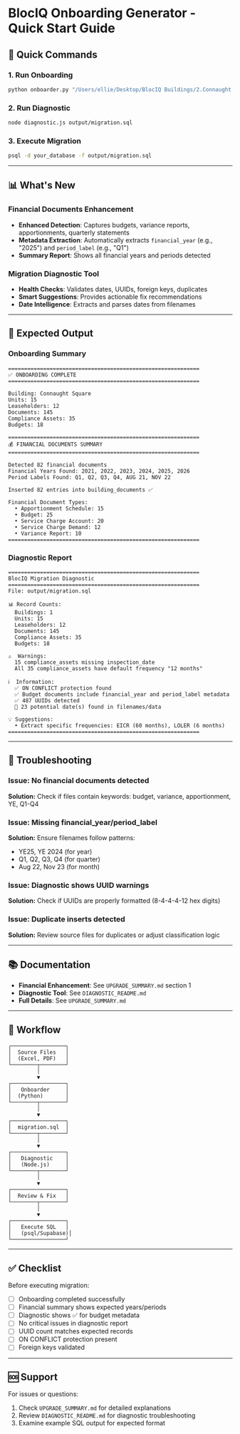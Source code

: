 # BlocIQ Onboarding Generator - Quick Start Guide

## 🚀 Quick Commands

### 1. Run Onboarding
```bash
python onboarder.py "/Users/ellie/Desktop/BlocIQ Buildings/2.Connaught Square/219.01 CONNAUGHT SQUARE/"
```

### 2. Run Diagnostic
```bash
node diagnostic.js output/migration.sql
```

### 3. Execute Migration
```bash
psql -d your_database -f output/migration.sql
```

---

## 📊 What's New

### Financial Documents Enhancement
- **Enhanced Detection**: Captures budgets, variance reports, apportionments, quarterly statements
- **Metadata Extraction**: Automatically extracts `financial_year` (e.g., "2025") and `period_label` (e.g., "Q1")
- **Summary Report**: Shows all financial years and periods detected

### Migration Diagnostic Tool
- **Health Checks**: Validates dates, UUIDs, foreign keys, duplicates
- **Smart Suggestions**: Provides actionable fix recommendations
- **Date Intelligence**: Extracts and parses dates from filenames

---

## 📝 Expected Output

### Onboarding Summary
```
============================================================
✅ ONBOARDING COMPLETE
============================================================

Building: Connaught Square
Units: 15
Leaseholders: 12
Documents: 145
Compliance Assets: 35
Budgets: 18

============================================================
💰 FINANCIAL DOCUMENTS SUMMARY
============================================================

Detected 82 financial documents
Financial Years Found: 2021, 2022, 2023, 2024, 2025, 2026
Period Labels Found: Q1, Q2, Q3, Q4, AUG 21, NOV 22

Inserted 82 entries into building_documents ✅

Financial Document Types:
  • Apportionment Schedule: 15
  • Budget: 25
  • Service Charge Account: 20
  • Service Charge Demand: 12
  • Variance Report: 10
============================================================
```

### Diagnostic Report
```
============================================================
BlocIQ Migration Diagnostic
============================================================
File: output/migration.sql

📊 Record Counts:
  Buildings: 1
  Units: 15
  Leaseholders: 12
  Documents: 145
  Compliance Assets: 35
  Budgets: 18

⚠️  Warnings:
  15 compliance_assets missing inspection_date
  All 35 compliance_assets have default frequency "12 months"

ℹ️  Information:
  ✅ ON CONFLICT protection found
  ✅ Budget documents include financial_year and period_label metadata
  ✅ 487 UUIDs detected
  📅 23 potential date(s) found in filenames/data

💡 Suggestions:
  • Extract specific frequencies: EICR (60 months), LOLER (6 months)
============================================================
```

---

## 🔧 Troubleshooting

### Issue: No financial documents detected
**Solution:** Check if files contain keywords: budget, variance, apportionment, YE, Q1-Q4

### Issue: Missing financial_year/period_label
**Solution:** Ensure filenames follow patterns:
- YE25, YE 2024 (for year)
- Q1, Q2, Q3, Q4 (for quarter)
- Aug 22, Nov 23 (for month)

### Issue: Diagnostic shows UUID warnings
**Solution:** Check if UUIDs are properly formatted (8-4-4-4-12 hex digits)

### Issue: Duplicate inserts detected
**Solution:** Review source files for duplicates or adjust classification logic

---

## 📚 Documentation

- **Financial Enhancement**: See `UPGRADE_SUMMARY.md` section 1
- **Diagnostic Tool**: See `DIAGNOSTIC_README.md`
- **Full Details**: See `UPGRADE_SUMMARY.md`

---

## 🎯 Workflow

```
┌─────────────────┐
│  Source Files   │
│  (Excel, PDF)   │
└────────┬────────┘
         │
         ▼
┌─────────────────┐
│   Onboarder     │
│  (Python)       │
└────────┬────────┘
         │
         ▼
┌─────────────────┐
│  migration.sql  │
└────────┬────────┘
         │
         ▼
┌─────────────────┐
│   Diagnostic    │
│   (Node.js)     │
└────────┬────────┘
         │
         ▼
┌─────────────────┐
│  Review & Fix   │
└────────┬────────┘
         │
         ▼
┌─────────────────┐
│   Execute SQL   │
│   (psql/Supabase)│
└─────────────────┘
```

---

## ✅ Checklist

Before executing migration:

- [ ] Onboarding completed successfully
- [ ] Financial summary shows expected years/periods
- [ ] Diagnostic shows ✅ for budget metadata
- [ ] No critical issues in diagnostic report
- [ ] UUID count matches expected records
- [ ] ON CONFLICT protection present
- [ ] Foreign keys validated

---

## 🆘 Support

For issues or questions:
1. Check `UPGRADE_SUMMARY.md` for detailed explanations
2. Review `DIAGNOSTIC_README.md` for diagnostic troubleshooting
3. Examine example SQL output for expected format
